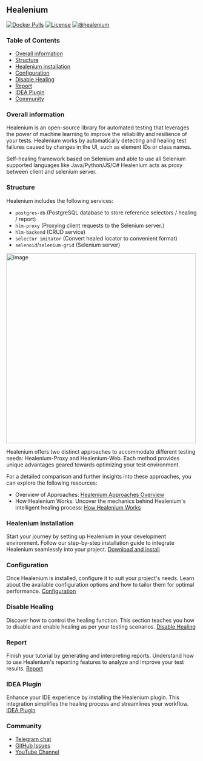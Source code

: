 ## Healenium

[![Docker Pulls](https://img.shields.io/docker/pulls/healenium/hlm-backend.svg?maxAge=25920)](https://hub.docker.com/u/healenium)
[![License](https://img.shields.io/badge/license-Apache-brightgreen.svg)](https://www.apache.org/licenses/LICENSE-2.0)
[![@healenium](https://img.shields.io/badge/Telegram-%40healenium-orange.svg)](https://t.me/healenium)

### Table of Contents

* [Overall information](#overall-information)
* [Structure](#structure)
* [Healenium installation](#healenium-installation)
* [Configuration](#configuration)
* [Disable Healing](#disable-healing)
* [Report](#report)
* [IDEA Plugin](#idea-plugin)
* [Community](#community)

### Overall information
Healenium is an open-source library for automated testing that leverages the power of machine learning to improve the reliability and resilience of your tests. 
Healenium works by automatically detecting and healing test failures caused by changes in the UI, such as element IDs or class names.

Self-healing framework based on Selenium and able to use all Selenium supported languages like Java/Python/JS/C#
Healenium acts as proxy between client and selenium server.

### Structure
Healenium includes the following services:
- `postgres-db` (PostgreSQL database to store reference selectors / healing / report)
- `hlm-proxy` (Proxying client requests to the Selenium server.)
- `hlm-backend` (CRUD service)
- `selector imitator` (Convert healed locator to convenient format)
- `selenoid`/`selenium-grid` (Selenium server)

<img width="500" alt="image" src="https://user-images.githubusercontent.com/69298932/230408855-11aefcb9-6e46-4c3a-a3da-bdad66a52a9c.png">

Healenium offers two distinct approaches to accommodate different testing needs: Healenium-Proxy and Healenium-Web. Each method provides unique advantages geared towards optimizing your test environment.

For a detailed comparison and further insights into these approaches, you can explore the following resources:
* Overview of Approaches: [Healenium Approaches Overview](https://healenium.io/docs/overview)
* How Healenium Works: Uncover the mechanics behind Healenium's intelligent healing process: [How Healenium Works](https://healenium.io/docs/how_healenium_works)

### Healenium installation

Start your journey by setting up Healenium in your development environment. 
Follow our step-by-step installation guide to integrate Healenium seamlessly into your project.
[Download and install](https://healenium.io/docs/download_and_install)

### Configuration

Once Healenium is installed, configure it to suit your project's needs. 
Learn about the available configuration options and how to tailor them for optimal performance. 
[Configuration]()

### Disable Healing
Discover how to control the healing function. This section teaches you how to disable and enable healing as per your testing scenarios.
[Disable Healing](https://healenium.io/docs/disable_healing)

### Report
Finish your tutorial by generating and interpreting reports. Understand how to use Healenium's reporting features to analyze and improve your test results.
[Report](https://healenium.io/docs/report)

### IDEA Plugin
Enhance your IDE experience by installing the Healenium plugin. This integration simplifies the healing process and streamlines your workflow.
[IDEA Plugin](https://healenium.io/docs/how_healenium_works)

### Community

* [Telegram chat](https://t.me/healenium)
* [GitHub Issues](https://github.com/healenium/healenium/issues)
* [YouTube Channel](https://www.youtube.com/channel/UCsZJ0ri-Hp7IA1A6Fgi4Hvg)
